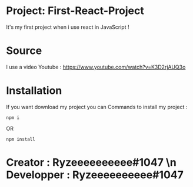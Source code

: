 # Project: First-React-Project

  It's my first project when i use react in JavaScript !

# Source

  I use a video Youtube : https://www.youtube.com/watch?v=K3D2rjAUQ3o
 
# Installation 
  
  If you want download my project you can 
  Commands to install my project :
  ```
  npm i
  ```
   OR
  ```
  npm install
  ```

# Creator : Ryzeeeeeeeeee#1047 \n Developper : Ryzeeeeeeeeee#1047
